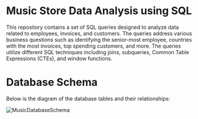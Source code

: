 
# Music Store Data Analysis using SQL

This repository contains a set of SQL queries designed to analyze data related to employees, invoices, and customers. The queries address various business questions such as identifying the senior-most employee, countries with the most invoices, top spending customers, and more. The queries utilize different SQL techniques including joins, subqueries, Common Table Expressions (CTEs), and window functions.

# Database Schema

Below is the diagram of the database tables and their relationships:

![MusicDatabaseSchema](https://github.com/user-attachments/assets/9ff51e84-08af-4c4a-894b-45954c398dfc)
